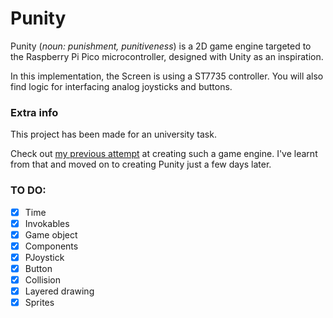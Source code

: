 # Punity
Punity (*noun: punishment, punitiveness*) is a 2D game 
engine targeted to the Raspberry Pi Pico microcontroller,
designed with Unity as an inspiration.

In this implementation, the Screen is using a ST7735
controller. You will also find logic for interfacing
analog joysticks and buttons.

### Extra info
This project has been made for an university task.

Check out [my previous attempt](https://github.com/extremq/pico_game/)
at creating such a game engine. I've learnt from that
and moved on to creating Punity just a few days later.

### TO DO:
- [x] Time
- [x] Invokables
- [x] Game object
- [x] Components
- [x] PJoystick
- [x] Button
- [x] Collision
- [x] Layered drawing
- [x] Sprites
